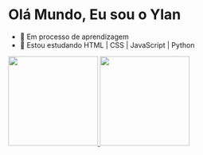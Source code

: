# Olá Mundo, Eu sou o Ylan

- 🔭 Em processo de aprendizagem
- 🌱 Estou estudando HTML | CSS | JavaScript | Python

<div>
  <a href="https://beacons.ai/ylanvsilva">
    <img height="180em" src="https://github-readme-stats.vercel.app/api?username=Ylanvsilva&show_icons=true&theme=theme=dracula&include_all_commits=true&count_private=true"/>
    <img height="180em" src="https://github-readme-stats.vercel.app/api/top-langs/?username=Ylanvsilva&layout=compact&langs_count=16&theme=dracula"/>
</div>
